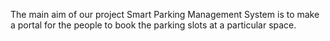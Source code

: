 The main aim of our project Smart Parking Management System is to make a portal
for the people to book the parking slots at a particular space.
